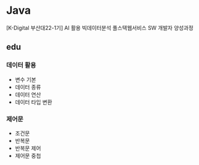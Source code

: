 # Java
[K-Digital 부산대22-1기] AI 활용 빅데이터분석 풀스택웹서비스 SW 개발자 양성과정
## edu
### 데이터 활용
+ 변수 기본
+ 데이터 종류
+ 데이터 연산
+ 데이터 타입 변환
### 제어문
+ 조건문
+ 반복문
+ 반복문 제어
+ 제어문 중첩
